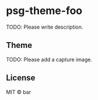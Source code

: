 # psg-theme-foo

TODO: Please write description.

## Theme

TODO: Please add a capture image.

## License

MIT © bar
